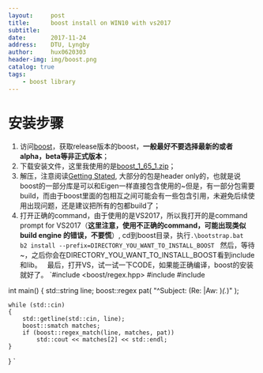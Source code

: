 ```yaml
---
layout:     post
title:      boost install on WIN10 with vs2017
subtitle:   
date:       2017-11-24
address:    DTU, Lyngby
author:     hux0620303
header-img: img/boost.png
catalog: true
tags:
    - boost library
---
```


# 安装步骤  
1. 访问[boost](http://www.boost.org/)，获取release版本的boost，**一般最好不要选择最新的或者alpha，beta等非正式版本**；
2. 下载安装文件，这里我使用的是[boost_1_65_1.zip](http://www.boost.org/users/download/)；
3. 解压，注意阅读[Getting Stated](http://www.boost.org/doc/libs/1_65_1/more/getting_started/windows.html), 大部分的包是header only的，也就是说boost的一部分库是可以和Eigen一样直接包含使用的~但是，有一部分包需要build，而由于boost里面的包相互之间可能会有一些包含引用，未避免后续使用出现问题，还是建议把所有的包都build了；
4. 打开正确的command，由于使用的是VS2017，所以我打开的是command prompt for VS2017（**这里注意，使用不正确的command，可能出现类似build engine 的错误，不要慌**）, cd到boost目录，执行`.\bootstrap.bat`  
`b2 install --prefix=DIRECTORY_YOU_WANT_TO_INSTALL_BOOST`  
然后，等待~，之后你会在DIRECTORY_YOU_WANT_TO_INSTALL_BOOST看到include和lib。  
最后，打开VS，试一试一下CODE，如果能正确编译，boost的安装就好了。
`#include <boost/regex.hpp>
#include <iostream>
#include <string>

int main()
{
    std::string line;
    boost::regex pat( "^Subject: (Re: |Aw: )*(.*)" );

    while (std::cin)
    {
        std::getline(std::cin, line);
        boost::smatch matches;
        if (boost::regex_match(line, matches, pat))
            std::cout << matches[2] << std::endl;
    }
}
`
